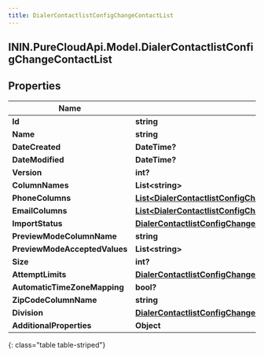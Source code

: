 ```yaml
---
title: DialerContactlistConfigChangeContactList
---
```

## ININ.PureCloudApi.Model.DialerContactlistConfigChangeContactList

## Properties

|Name | Type | Description | Notes|
|------------ | ------------- | ------------- | -------------|
| **Id** | **string** |  | [optional] |
| **Name** | **string** |  | [optional] |
| **DateCreated** | **DateTime?** |  | [optional] |
| **DateModified** | **DateTime?** |  | [optional] |
| **Version** | **int?** |  | [optional] |
| **ColumnNames** | **List&lt;string&gt;** |  | [optional] |
| **PhoneColumns** | [**List&lt;DialerContactlistConfigChangeContactPhoneNumberColumn&gt;**](DialerContactlistConfigChangeContactPhoneNumberColumn.html) |  | [optional] |
| **EmailColumns** | [**List&lt;DialerContactlistConfigChangeEmailColumn&gt;**](DialerContactlistConfigChangeEmailColumn.html) |  | [optional] |
| **ImportStatus** | [**DialerContactlistConfigChangeImportStatus**](DialerContactlistConfigChangeImportStatus.html) |  | [optional] |
| **PreviewModeColumnName** | **string** |  | [optional] |
| **PreviewModeAcceptedValues** | **List&lt;string&gt;** |  | [optional] |
| **Size** | **int?** |  | [optional] |
| **AttemptLimits** | [**DialerContactlistConfigChangeUriReference**](DialerContactlistConfigChangeUriReference.html) |  | [optional] |
| **AutomaticTimeZoneMapping** | **bool?** |  | [optional] |
| **ZipCodeColumnName** | **string** |  | [optional] |
| **Division** | [**DialerContactlistConfigChangeUriReference**](DialerContactlistConfigChangeUriReference.html) |  | [optional] |
| **AdditionalProperties** | **Object** |  | [optional] |
{: class="table table-striped"}


